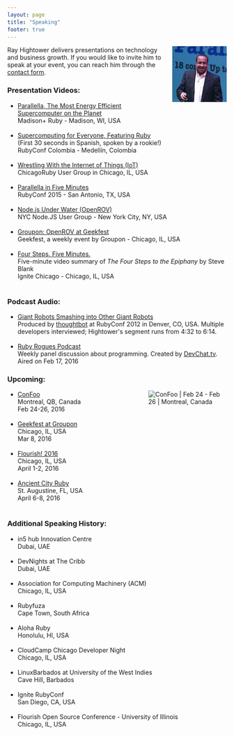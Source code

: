 ```yaml
---
layout: page
title: "Speaking"
footer: true
---
```


<img style="margin-left:20px;" src="/images/parallella_hightower_2015.png" alt="parallella madison ruby" align="right" />

Ray Hightower delivers presentations on technology and business growth. If you would like to invite him to speak at your event, you can reach him through the [contact form](/contact).

### Presentation Videos:

* [Parallella, The Most Energy Efficient Supercomputer on the Planet](/blog/2015/08/22/madison-ruby-and-parallella/)<br/>Madison+ Ruby - Madison, WI, USA<br/>&nbsp;<br/>
* [Supercomputing for Everyone, Featuring Ruby](/blog/2015/10/29/rubyconf-colombia-conference-with-a-mission/)<br>(First 30 seconds in Spanish, spoken by a rookie!)<br/>RubyConf Colombia - Medellín, Colombia<br/>&nbsp;<br/>
* [Wrestling With the Internet of Things (IoT)](/blog/2015/12/02/wrestling-with-internet-of-things-iot/)<br/>ChicagoRuby User Group in Chicago, IL, USA<br/>&nbsp;<br/>
* [Parallella in Five Minutes](/blog/2015/11/16/parallella-in-5-minutes-rubyconf-2015/)<br/>RubyConf 2015 - San Antonio, TX, USA<br/>&nbsp;<br/>
* [Node.js Under Water (OpenROV)](/blog/2014/09/25/nodejs-under-water/)<br/>NYC Node.JS User Group - New York City, NY, USA<br/>&nbsp;<br/>
* [Groupon: OpenROV at Geekfest](/blog/2014/10/21/geekfest-and-openrov/)<br/>Geekfest, a weekly event by Groupon - Chicago, IL, USA<br/>&nbsp;<br/>
* [Four Steps. Five Minutes.](/blog/2012/08/31/four-steps-five-minutes/)<br/>Five-minute video summary of _The Four Steps to the Epiphany_ by Steve Blank<br/>Ignite Chicago - Chicago, IL, USA<br/>&nbsp;<br/>

### Podcast Audio:

* [Giant Robots Smashing into Other Giant Robots](http://giantrobots.fm/20)<br/>Produced by [thoughtbot](http://thoughtbot.com) at RubyConf 2012 in Denver, CO, USA. Multiple developers interviewed; Hightower's segment runs from 4:32 to 6:14.<br/>&nbsp;<br/>
* [Ruby Rogues Podcast](https://devchat.tv/ruby-rogues/247-rr-parallella-with-ray-hightower)<br/>Weekly panel discussion about programming. Created by [DevChat.tv](https://devchat.tv/).<br/>Aired on Feb 17, 2016

### Upcoming:

<a href="https://confoo.ca/en" lang="en"><img alt="ConFoo | Feb 24 - Feb 26 | Montreal, Canada" align="right" style="border:0" width="180" height="130" src="https://confoo.ca/images/propaganda/2016/en/speaking.png" /></a>
* [ConFoo](http://confoo.ca)<br/>Montreal, QB, Canada<br/>Feb 24-26, 2016<br/>&nbsp;<br/>
* [Geekfest at Groupon](http://www.meetup.com/Geekfest/events/227841182/)<br/>Chicago, IL, USA<br/>Mar 8, 2016<br/>&nbsp;<br/>
* [Flourish! 2016](http://flourishconf.com/2016)<br/>Chicago, IL, USA<br/>April 1-2, 2016<br/>&nbsp;<br/>
* [Ancient City Ruby](http://www.ancientcityruby.com/)<br/>St. Augustine, FL, USA<br/>April 6-8, 2016<br/>&nbsp;<br/>


### Additional Speaking History:

* in5 hub Innovation Centre <br/>Dubai, UAE<br/>&nbsp;<br/>
* DevNights at The Cribb <br/>Dubai, UAE<br/>&nbsp;<br/>
* Association for Computing Machinery (ACM)<br/>Chicago, IL, USA<br/>&nbsp;<br/>
* Rubyfuza <br/>Cape Town, South Africa<br/>&nbsp;<br/>
* Aloha Ruby<br/>Honolulu, HI, USA<br/>&nbsp;<br/>
* CloudCamp Chicago Developer Night<br/>Chicago, IL, USA<br/>&nbsp;<br/>
* LinuxBarbados at University of the West Indies <br/>Cave Hill, Barbados<br/>&nbsp;<br/>
* Ignite RubyConf<br/>San Diego, CA, USA <br/>&nbsp;<br/>
* Flourish Open Source Conference - University of Illinois<br/>Chicago, IL, USA<br/>&nbsp;<br/>
